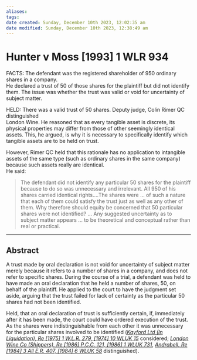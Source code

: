 ```yaml
---
aliases: 
tags: 
date created: Sunday, December 10th 2023, 12:02:35 am
date modified: Sunday, December 10th 2023, 12:38:49 am
---
```


# Hunter v Moss [1993] 1 WLR 934

FACTS: The defendant was the registered shareholder of 950 ordinary shares in a company.  
He declared a trust of 50 of those shares for the plaintiff but did not identify them. The issue was whether the trust was valid or void for uncertainty of subject matter.  

HELD: There was a valid trust of 50 shares. Deputy judge, Colin Rimer QC distinguished  
London Wine. He reasoned that as every tangible asset is discrete, its physical properties may differ from those of other seemingly identical assets. This, he argued, is why it is necessary to specifically identify which tangible assets are to be held on trust.  

However, Rimer QC held that this rationale has no application to intangible assets of the same type (such as ordinary shares in the same company) because such assets really are identical.  
He said:  

> The defendant did not identify any particular 50 shares for the plaintiff because to do so was unnecessary and irrelevant. All 950 of his shares carried identical rights….The shares were … of such a nature that each of them could satisfy the trust just as well as any other of them. Why therefore should equity be concerned that 50 particular shares were not identified? … Any suggested uncertainty as to subject matter appears … to be theoretical and conceptual rather than real or practical.

---

## Abstract

A trust made by oral declaration is not void for uncertainty of subject matter merely because it refers to a number of shares in a company, and does not refer to specific shares. During the course of a trial, a defendant was held to have made an oral declaration that he held a number of shares, 50, on behalf of the plaintiff. He applied to the court to have the judgment set aside, arguing that the trust failed for lack of certainty as the particular 50 shares had not been identified.

Held, that an oral declaration of trust is sufficiently certain, if, immediately after it has been made, the court could have ordered execution of the trust. As the shares were indistinguishable from each other it was unnecessary for the particular shares involved to be identified (_[Kayford Ltd (In Liquidation), Re [1975] 1 W.L.R. 279, [1974] 10 WLUK 15](https://uk.westlaw.com/Document/ID1D22A80E42711DA8FC2A0F0355337E9/View/FullText.html?originationContext=document&transitionType=DocumentItem&ppcid=ee6b0bcded034a63b7a5b43a27a01f86&contextData=(sc.Default))_ considered; _[London Wine Co (Shippers), Re [1986] P.C.C. 121, [1986] 1 WLUK 731](https://uk.westlaw.com/Document/I70C81A60E43611DA8FC2A0F0355337E9/View/FullText.html?originationContext=document&transitionType=DocumentItem&ppcid=ee6b0bcded034a63b7a5b43a27a01f86&contextData=(sc.Default))_, _[Andrabell, Re [1984] 3 All E.R. 407, [1984] 6 WLUK 58](https://uk.westlaw.com/Document/I32DFB6E1E43611DA8FC2A0F0355337E9/View/FullText.html?originationContext=document&transitionType=DocumentItem&ppcid=ee6b0bcded034a63b7a5b43a27a01f86&contextData=(sc.Default))_ distinguished).
